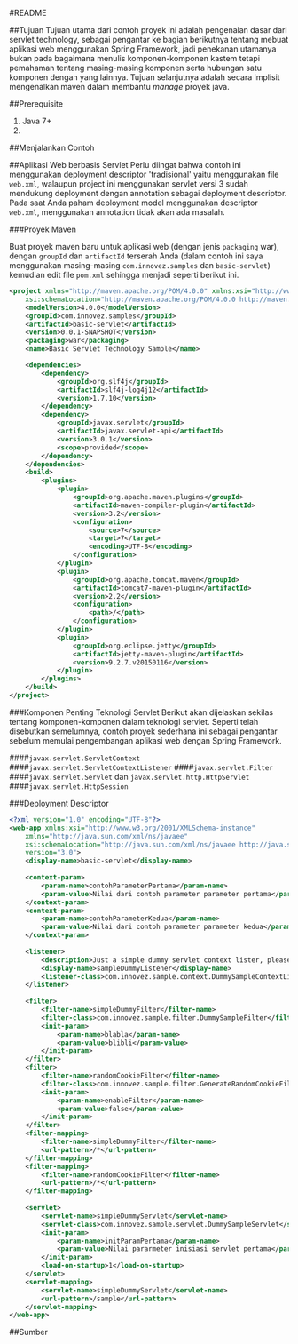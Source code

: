 #README

##Tujuan
Tujuan utama dari contoh proyek ini adalah pengenalan dasar dari servlet technology, sebagai pengantar ke bagian berikutnya tentang mebuat aplikasi web menggunakan Spring Framework, jadi penekanan utamanya bukan pada bagaimana menulis komponen-komponen kastem tetapi pemahaman tentang masing-masing komponen serta hubungan satu komponen dengan yang lainnya. Tujuan selanjutnya adalah secara implisit mengenalkan maven dalam membantu *manage* proyek java.

##Prerequisite

1. Java 7+
2. 

##Menjalankan Contoh


##Aplikasi Web berbasis Servlet
Perlu diingat bahwa contoh ini menggunakan deployment descriptor 'tradisional' yaitu menggunakan file `web.xml`, walaupun project ini menggunakan servlet versi 3 sudah mendukung deployment dengan annotation sebagai deployment descriptor. Pada saat Anda paham deployment model menggunakan descriptor `web.xml`, menggunakan annotation tidak akan ada masalah.

###Proyek Maven

Buat proyek maven baru  untuk aplikasi web (dengan jenis `packaging` war), dengan `groupId` dan `artifactId` terserah Anda (dalam contoh ini saya menggunakan masing-masing `com.innovez.samples` dan `basic-servlet`) kemudian edit file `pom.xml` sehingga menjadi seperti berikut ini.

```xml
<project xmlns="http://maven.apache.org/POM/4.0.0" xmlns:xsi="http://www.w3.org/2001/XMLSchema-instance"
	xsi:schemaLocation="http://maven.apache.org/POM/4.0.0 http://maven.apache.org/xsd/maven-4.0.0.xsd">
	<modelVersion>4.0.0</modelVersion>
	<groupId>com.innovez.samples</groupId>
	<artifactId>basic-servlet</artifactId>
	<version>0.0.1-SNAPSHOT</version>
	<packaging>war</packaging>
	<name>Basic Servlet Technology Sample</name>

	<dependencies>
		<dependency>
			<groupId>org.slf4j</groupId>
			<artifactId>slf4j-log4j12</artifactId>
			<version>1.7.10</version>
		</dependency>
		<dependency>
			<groupId>javax.servlet</groupId>
			<artifactId>javax.servlet-api</artifactId>
			<version>3.0.1</version>
			<scope>provided</scope>
		</dependency>
	</dependencies>
	<build>
		<plugins>
			<plugin>
				<groupId>org.apache.maven.plugins</groupId>
				<artifactId>maven-compiler-plugin</artifactId>
				<version>3.2</version>
				<configuration>
					<source>7</source>
					<target>7</target>
					<encoding>UTF-8</encoding>
				</configuration>
			</plugin>
			<plugin>
				<groupId>org.apache.tomcat.maven</groupId>
				<artifactId>tomcat7-maven-plugin</artifactId>
				<version>2.2</version>
				<configuration>
					<path>/</path>
				</configuration>
			</plugin>
			<plugin>
				<groupId>org.eclipse.jetty</groupId>
				<artifactId>jetty-maven-plugin</artifactId>
				<version>9.2.7.v20150116</version>
			</plugin>
		</plugins>
	</build>
</project>
```

###Komponen Penting Teknologi Servlet
Berikut akan dijelaskan sekilas tentang komponen-komponen dalam teknologi servlet. Seperti telah disebutkan semelumnya, contoh proyek sederhana ini sebagai pengantar sebelum memulai pengembangan aplikasi web dengan Spring Framework.

####`javax.servlet.ServletContext`
####`javax.servlet.ServletContextListener`
####`javax.servlet.Filter`
####`javax.servlet.Servlet` dan `javax.servlet.http.HttpServlet`
####`javax.servlet.HttpSession`

###Deployment Descriptor

```xml
<?xml version="1.0" encoding="UTF-8"?>
<web-app xmlns:xsi="http://www.w3.org/2001/XMLSchema-instance"
	xmlns="http://java.sun.com/xml/ns/javaee"
	xsi:schemaLocation="http://java.sun.com/xml/ns/javaee http://java.sun.com/xml/ns/javaee/web-app_3_0.xsd"
	version="3.0">
	<display-name>basic-servlet</display-name>
	
	<context-param>
		<param-name>contohParameterPertama</param-name>
		<param-value>Nilai dari contoh parameter parameter pertama</param-value>
	</context-param>
	<context-param>
		<param-name>contohParameterKedua</param-name>
		<param-value>Nilai dari contoh parameter parameter kedua</param-value>
	</context-param>
	
	<listener>
		<description>Just a simple dummy servlet context lister, please look at the class for details</description>
		<display-name>sampleDummyListener</display-name>
		<listener-class>com.innovez.sample.context.DummySampleContextListener</listener-class>
	</listener>
	
	<filter>
		<filter-name>simpleDummyFilter</filter-name>
		<filter-class>com.innovez.sample.filter.DummySampleFilter</filter-class>
		<init-param>
			<param-name>blabla</param-name>
			<param-value>blibli</param-value>
		</init-param>
	</filter>
	<filter>
		<filter-name>randomCookieFilter</filter-name>
		<filter-class>com.innovez.sample.filter.GenerateRandomCookieFilter</filter-class>
		<init-param>
			<param-name>enableFilter</param-name>
			<param-value>false</param-value>
		</init-param>
	</filter>
	<filter-mapping>
		<filter-name>simpleDummyFilter</filter-name>
		<url-pattern>/*</url-pattern>
	</filter-mapping>
	<filter-mapping>
		<filter-name>randomCookieFilter</filter-name>
		<url-pattern>/*</url-pattern>
	</filter-mapping>
	
	<servlet>
		<servlet-name>simpleDummyServlet</servlet-name>
		<servlet-class>com.innovez.sample.servlet.DummySampleServlet</servlet-class>
		<init-param>
			<param-name>initParamPertama</param-name>
			<param-value>Nilai pararmeter inisiasi servlet pertama</param-value>
		</init-param>
		<load-on-startup>1</load-on-startup>
	</servlet>
	<servlet-mapping>
		<servlet-name>simpleDummyServlet</servlet-name>
		<url-pattern>/sample</url-pattern>
	</servlet-mapping>
</web-app>
```

##Sumber
